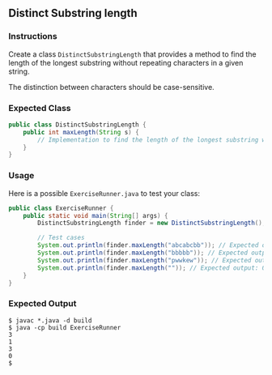 ## Distinct Substring length

### Instructions

Create a class `DistinctSubstringLength` that provides a method to find the length of the longest substring without repeating characters in a given string.

The distinction between characters should be case-sensitive.

### Expected Class

```java
public class DistinctSubstringLength {
    public int maxLength(String s) {
        // Implementation to find the length of the longest substring without repeating characters
    }
}
```

### Usage

Here is a possible `ExerciseRunner.java` to test your class:

```java
public class ExerciseRunner {
    public static void main(String[] args) {
        DistinctSubstringLength finder = new DistinctSubstringLength();

        // Test cases
        System.out.println(finder.maxLength("abcabcbb")); // Expected output: 3
        System.out.println(finder.maxLength("bbbbb")); // Expected output: 1
        System.out.println(finder.maxLength("pwwkew")); // Expected output: 3
        System.out.println(finder.maxLength("")); // Expected output: 0
    }
}
```

### Expected Output

```shell
$ javac *.java -d build
$ java -cp build ExerciseRunner
3
1
3
0
$
```
